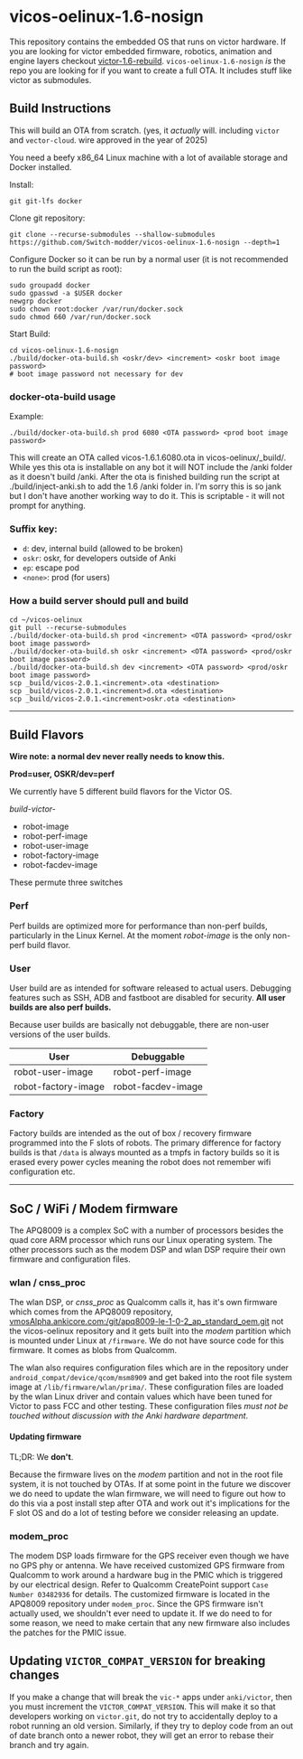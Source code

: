 # vicos-oelinux-1.6-nosign

This repository contains the embedded OS that runs on victor hardware.
If you are looking for victor embedded firmware, robotics, animation and engine layers checkout [victor-1.6-rebuild](https://github.com/Switch-modder/victor-1.6-rebuild).
`vicos-oelinux-1.6-nosign` *is* the repo you are looking for if you want to create a full OTA. It includes stuff like victor as submodules.

## Build Instructions

This will build an OTA from scratch. (yes, it *actually* will. including `victor` and `vector-cloud`. wire approved in the year of 2025)

You need a beefy x86_64 Linux machine with a lot of available storage and Docker installed.

Install:
```
git git-lfs docker
```

Clone git repository:
```
git clone --recurse-submodules --shallow-submodules https://github.com/Switch-modder/vicos-oelinux-1.6-nosign --depth=1
```

Configure Docker so it can be run by a normal user (it is not recommended to run the build script as root):
```
sudo groupadd docker
sudo gpasswd -a $USER docker
newgrp docker
sudo chown root:docker /var/run/docker.sock
sudo chmod 660 /var/run/docker.sock
```

Start Build:
```
cd vicos-oelinux-1.6-nosign
./build/docker-ota-build.sh <oskr/dev> <increment> <oskr boot image password>
# boot image password not necessary for dev
```

### docker-ota-build usage

Example:
```
./build/docker-ota-build.sh prod 6080 <OTA password> <prod boot image password>
```

This will create an OTA called vicos-1.6.1.6080.ota in vicos-oelinux/_build/. While yes this ota is installable on any bot it will NOT include the /anki folder as it doesn't build /anki.
After the ota is finished building run the script at ./build/inject-anki.sh to add the 1.6 /anki folder in. I'm sorry this is so jank but I don't have another working way to do it.
This is scriptable - it will not prompt for anything.

### Suffix key:

-   `d`: dev, internal build (allowed to be broken)
-   `oskr`: oskr, for developers outside of Anki
-   `ep`: escape pod
-   `<none>`: prod (for users)

### How a build server should pull and build


```
cd ~/vicos-oelinux
git pull --recurse-submodules
./build/docker-ota-build.sh prod <increment> <OTA password> <prod/oskr boot image password>
./build/docker-ota-build.sh oskr <increment> <OTA password> <prod/oskr boot image password>
./build/docker-ota-build.sh dev <increment> <OTA password> <prod/oskr boot image password>
scp _build/vicos-2.0.1.<increment>.ota <destination>
scp _build/vicos-2.0.1.<increment>d.ota <destination>
scp _build/vicos-2.0.1.<increment>oskr.ota <destination>
```

-------------------------------------------------------------------------------

## Build Flavors

**Wire note: a normal dev never really needs to know this.**

**Prod=user, OSKR/dev=perf**

We currently have 5 different build flavors for the Victor OS.

*build-victor-*

* robot-image
* robot-perf-image
* robot-user-image
* robot-factory-image
* robot-facdev-image

These permute three switches

### Perf
Perf builds are optimized more for performance than non-perf builds, particularly in the Linux Kernel. At the moment
*robot-image* is the only non-perf build flavor.

### User
User build are as intended for software released to actual users. Debugging features such as SSH, ADB and fastboot
are disabled for security. **All user builds are also perf builds.**

Because user builds are basically not debuggable, there are non-user versions of the user builds.

| User                | Debuggable         |
|---------------------|--------------------|
| robot-user-image    | robot-perf-image   |
| robot-factory-image | robot-facdev-image |

### Factory
Factory builds are intended as the out of box / recovery firmware programmed into the F slots of robots.
The primary difference for factory builds is that `/data` is always mounted as a tmpfs in factory builds so it is
erased every power cycles meaning the robot does not remember wifi configuration etc.


-------------------------------------------------------------------------------


## SoC / WiFi / Modem firmware

The APQ8009 is a complex SoC with a number of processors besides the quad core ARM processor which runs our Linux
operating system. The other processors such as the modem DSP and wlan DSP require their own firmware and configuration
files.

### wlan / cnss_proc

The wlan DSP, or *cnss_proc* as Qualcomm calls it, has it's own firmware which comes from the APQ8009 repository,
<vmosAlpha.ankicore.com:/git/apq8009-le-1-0-2_ap_standard_oem.git> not the vicos-oelinux repository and it gets built
into the *modem* partition which is mounted under Linux at `/firmware`. We do not have source code for this firmware. It
comes as blobs from Qualcomm.

The wlan also requires configuration files which are in the repository under `android_compat/device/qcom/msm8909`
and get baked into the root file system image at `/lib/firmware/wlan/prima/`. These configuration files are loaded by
the wlan Linux driver and contain values which have been tuned for Victor to pass FCC and other testing. These
configuration files *must not be touched without discussion with the Anki hardware department*.

#### Updating firmware

TL;DR: We **don't**.

Because the firmware lives on the *modem* partition and not in the root file system, it is not touched by OTAs. If at
some point in the future we discover we do need to update the wlan firmware, we will need to figure out how to do this
via a post install step after OTA and work out it's implications for the F slot OS and do a lot of testing before we
consider releasing an update.

### modem_proc

The modem DSP loads firmware for the GPS receiver even though we have no GPS phy or antenna. We have received customized
GPS firmware from Qualcomm to work around a hardware bug in the PMIC which is triggered by our electrical design.
Refer to Qualcomm CreatePoint support `Case Number 03482936` for details. The customized firmware is located in the
APQ8009 repository under `modem_proc`. Since the GPS firmware isn't actually used, we shouldn't ever need to update it.
If we do need to for some reason, we need to make certain that any new firmware also includes the patches for the PMIC
issue.

## Updating `VICTOR_COMPAT_VERSION` for breaking changes

If you make a change that will break the `vic-*` apps under `anki/victor`, then you must increment the `VICTOR_COMPAT_VERSION`.  This will make it so that developers working on `victor.git`, do not try to
accidentally deploy to a robot running an old version.  Similarly, if they try to deploy code from an out of date branch onto a newer robot, they will get an error to rebase their branch and try again.
